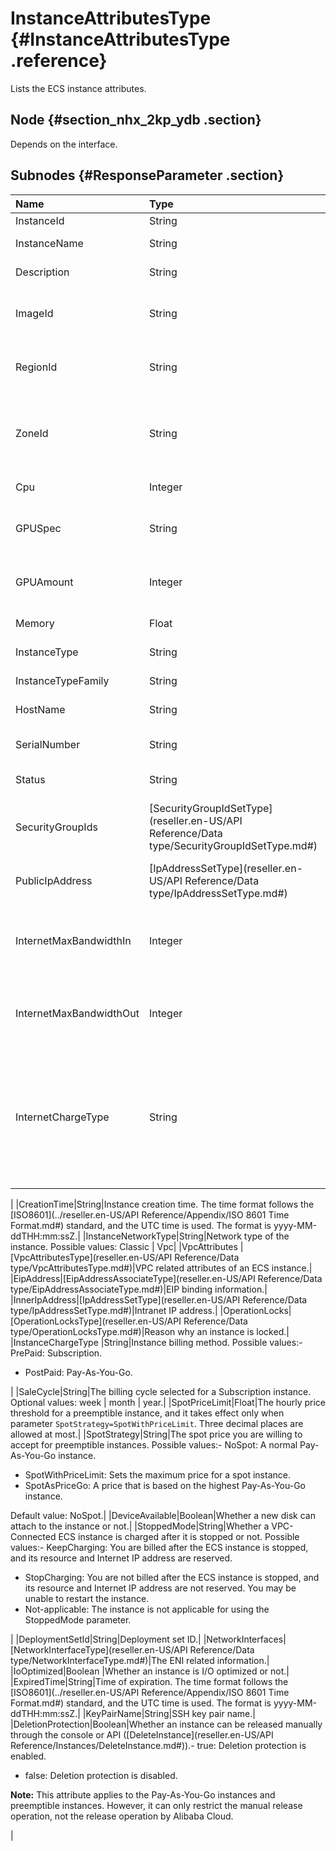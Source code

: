 # InstanceAttributesType {#InstanceAttributesType .reference}

Lists the ECS instance attributes.

## Node {#section_nhx_2kp_ydb .section}

Depends on the interface.

## Subnodes {#ResponseParameter .section}

|Name|Type|Description|
|:---|:---|:----------|
|InstanceId|String|Instance ID.|
|InstanceName|String|Instance name.|
|Description|String|Instance description.|
|ImageId|String|ID of the image that is running in the instance.|
|RegionId|String|ID of the region where the instance belongs.|
|ZoneId|String|Zone ID of the zone where the ENS instance is located.|
|Cpu|Integer|Number of vCPU.|
|GPUSpec|String|GPU processor type of the instance.|
|GPUAmount|Integer|GPU processor number of the instance.|
|Memory|Float|Memory size in GiB.|
|InstanceType|String|Instance type.|
|InstanceTypeFamily|String|Instance type family|
|HostName|String|Instance host name.|
|SerialNumber|String|Instance serial number.|
|Status|String|Instance status.|
|SecurityGroupIds|[SecurityGroupIdSetType](reseller.en-US/API Reference/Data type/SecurityGroupIdSetType.md#)|Security groups that manage the specified instance.|
|PublicIpAddress|[IpAddressSetType](reseller.en-US/API Reference/Data type/IpAddressSetType.md#)|Public IP address of the instance.|
|InternetMaxBandwidthIn|Integer|Maximum incoming bandwidth from the internet network.|
|InternetMaxBandwidthOut|Integer|Maximum outgoing bandwidth to the internet network.|
|InternetChargeType|String|The billing method of the network bandwidth. Possible values:-   PayByTraffic: You are billed based on the traffic.

|
|CreationTime|String|Instance creation time. The time format follows the [ISO8601](../reseller.en-US/API Reference/Appendix/ISO 8601 Time Format.md#) standard, and the UTC time is used. The format is yyyy-MM-ddTHH:mm:ssZ.|
|InstanceNetworkType|String|Network type of the instance. Possible values: Classic | Vpc|
|VpcAttributes |[VpcAttributesType](reseller.en-US/API Reference/Data type/VpcAttributesType.md#)|VPC related attributes of an ECS instance.|
|EipAddress|[EipAddressAssociateType](reseller.en-US/API Reference/Data type/EipAddressAssociateType.md#)|EIP binding information.|
|InnerIpAddress|[IpAddressSetType](reseller.en-US/API Reference/Data type/IpAddressSetType.md#)|Intranet IP address.|
|OperationLocks|[OperationLocksType](reseller.en-US/API Reference/Data type/OperationLocksType.md#)|Reason why an instance is locked.|
|InstanceChargeType |String|Instance billing method. Possible values:-   PrePaid: Subscription.
-   PostPaid: Pay-As-You-Go.

|
|SaleCycle|String|The billing cycle selected for a Subscription instance. Optional values: week | month | year.|
|SpotPriceLimit|Float|The hourly price threshold for a preemptible instance, and it takes effect only when parameter `SpotStrategy=SpotWithPriceLimit`. Three decimal places are allowed at most.|
|SpotStrategy|String|The spot price you are willing to accept for preemptible instances. Possible values:-   NoSpot: A normal Pay-As-You-Go instance.
-   SpotWithPriceLimit: Sets the maximum price for a spot instance.
-   SpotAsPriceGo: A price that is based on the highest Pay-As-You-Go instance.

Default value: NoSpot.|
|DeviceAvailable|Boolean|Whether a new disk can attach to the instance or not.|
|StoppedMode|String|Whether a VPC-Connected ECS instance is charged after it is stopped or not. Possible values:-   KeepCharging: You are billed after the ECS instance is stopped, and its resource and Internet IP address are reserved.
-   StopCharging: You are not billed after the ECS instance is stopped, and its resource and Internet IP address are not reserved. You may be unable to restart the instance.
-   Not-applicable: The instance is not applicable for using the StoppedMode parameter.

|
|DeploymentSetId|String|Deployment set ID.|
|NetworkInterfaces|[NetworkInterfaceType](reseller.en-US/API Reference/Data type/NetworkInterfaceType.md#)|The ENI related information.|
|IoOptimized|Boolean |Whether an instance is I/O optimized or not.|
|ExpiredTime|String|Time of expiration. The time format follows the [ISO8601](../reseller.en-US/API Reference/Appendix/ISO 8601 Time Format.md#) standard, and the UTC time is used. The format is yyyy-MM-ddTHH:mm:ssZ.|
|KeyPairName|String|SSH key pair name.|
|DeletionProtection|Boolean|Whether an instance can be released manually through the console or API \([DeleteInstance](reseller.en-US/API Reference/Instances/DeleteInstance.md#)\).-   true: Deletion protection is enabled.
-   false: Deletion protection is disabled.

**Note:** This attribute applies to the Pay-As-You-Go instances and preemptible instances. However, it can only restrict the manual release operation, not the release operation by Alibaba Cloud.

|

